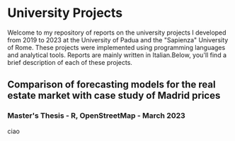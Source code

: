 # University Projects
Welcome to my repository of reports on the university projects I developed from 2019 to 2023 at the University of Padua and the "Sapienza" University of Rome. These projects were implemented using programming languages and analytical tools. Reports are mainly written in Italian.Below, you'll find a brief description of each of these projects.

## Comparison of forecasting models for the real estate market with case study of Madrid prices
### Master's Thesis - R, OpenStreetMap - March 2023
ciao
